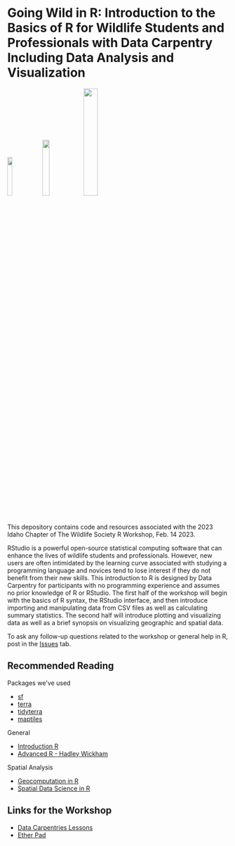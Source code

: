 # Going Wild in R: Introduction to the Basics of R for Wildlife Students and Professionals with Data Carpentry Including Data Analysis and Visualization

<img src="https://wildlife.org/wp-content/uploads/2019/10/TWS_Logo.jpg" width="15%"/> <img src="https://wildlife.org/wp-content/uploads/2018/05/ictws-logo-300x300.jpg" width="18%"/> <img src="https://www.rstudio.com/wp-content/uploads/2018/10/RStudio-Logo-Flat.png" width="25%"/>

This depository contains code and resources associated with the 2023 Idaho Chapter of The Wildlife Society R Workshop, Feb. 14 2023. 

RStudio is a powerful open-source statistical computing software that can enhance the lives of wildlife
students and professionals. However, new users are often intimidated by the learning curve associated
with studying a programming language and novices tend to lose interest if they do not benefit from their new skills. This introduction to R is designed by Data Carpentry for participants with no programming experience and assumes no prior knowledge of R or RStudio. The first half of the workshop will begin with the basics of R syntax, the RStudio interface, and then introduce importing and manipulating data from CSV files as well as calculating summary statistics. The second half will introduce plotting and visualizing data as well as a brief synopsis on visualizing geographic and spatial data.

To ask any follow-up questions related to the workshop or general help in R, post in the [Issues](https://github.com/r2j2ritson/ICTWS_RWorkshop/issues) tab.

## Recommended Reading
Packages we've used
- [sf](https://cran.r-project.org/web/packages/sf/sf.pdf)
- [terra](https://cran.r-project.org/web/packages/terra/terra.pdf)
- [tidyterra](https://dieghernan.github.io/tidyterra/articles/tidyterra.html)
- [maptiles](https://cran.r-project.org/web/packages/maptiles/maptiles.pdf)

General
- [Introduction R](https://cran.r-project.org/doc/manuals/R-intro.pdf)
- [Advanced R - Hadley Wickham](https://adv-r.hadley.nz/)  

Spatial Analysis
- [Geocomputation in R](https://geocompr.robinlovelace.net/index.html)
- [Spatial Data Science in R](https://rspatial.org/)

## Links for the Workshop
- [Data Carpentries Lessons](https://datacarpentry.org/R-ecology-lesson/index.html)  
- [Ether Pad]( https://pad.carpentries.org/-kRbnZZWgIfIM1WvfdjA)
